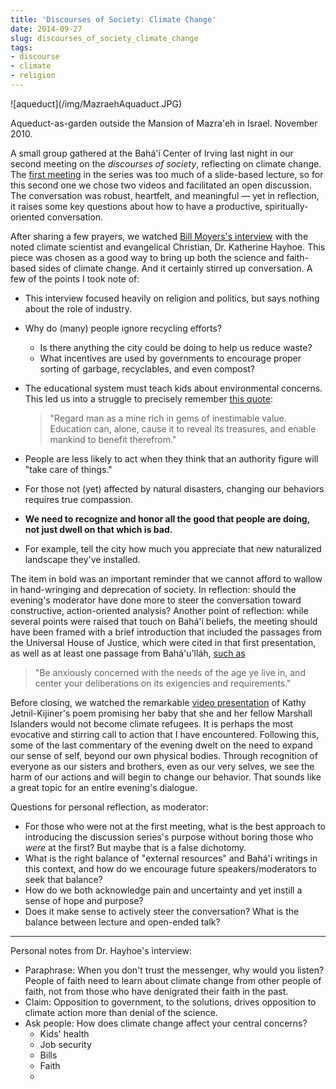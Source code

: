 ```yaml
---
title: 'Discourses of Society: Climate Change'
date: 2014-09-27
slug: discourses_of_society_climate_change
tags:
- discourse
- climate
- religion
---
```


<div class="image">
![aqueduct](/img/MazraehAquaduct.JPG)

Aqueduct-as-garden outside the Mansion of Mazra'eh in Israel. November 2010.
</div>

A small group gathered at the Bah&aacute;'&iacute;­ Center of Irving last night
in our second meeting on the _discourses of society_, reflecting on climate
change. The [first meeting](./08-31-contributing_to_the_discourses_of_society.md) in the series was too much of a slide-based lecture, so for this
second one we chose two videos and facilitated an open discussion. The
conversation was robust, heartfelt, and meaningful &mdash; yet in reflection, it
raises some key questions about how to have a productive, spiritually-oriented
conversation.

<!-- truncate -->

After sharing a few prayers, we watched [Bill
Moyers's interview](https://billmoyers.com/episode/full-show-climate-change-faith-and-fact) with the noted climate scientist and evangelical
Christian,  Dr. Katherine Hayhoe. This piece was chosen as a good way to bring
up both the science and faith-based sides of climate change. And it certainly
stirred up conversation. A few of the points I took note of:

* This interview focused heavily on religion and politics, but says nothing about the role of industry.
* Why do (many) people ignore recycling efforts?
  * Is there anything the city could be doing to help us reduce waste?
  * What incentives are used by governments to encourage proper sorting of garbage, recyclables, and even compost?
* The educational system must teach kids about environmental concerns. This led us into a struggle to precisely remember [this quote](https://reference.bahai.org/en/t/b/GWB/gwb-122.html):

  > "Regard man as a mine rich in gems of inestimable value. Education can, alone, cause it to reveal its treasures, and enable mankind to benefit therefrom."

* People are less likely to act when they think that an authority figure will "take care of things."
* For those not (yet) affected by natural disasters, changing our behaviors requires true compassion.
* **We need to recognize and honor all the good that people are doing, not just dwell on that which is bad.**
* For example, tell the city how much you appreciate that new naturalized landscape they've installed.

The item in bold was an important reminder that we cannot afford to wallow in
hand-wringing and deprecation of society. In reflection: should the evening's
moderator have done more to steer the conversation toward constructive,
action-oriented analysis? Another point of reflection: while several points were
raised that touch on Bah&aacute;'&iacute;­ beliefs, the meeting should have been
framed with a brief introduction that included the passages from the Universal
House of Justice, which were cited in that first presentation, as well as at
least one passage from Bah&aacute;'u'll&aacute;h, [such as](https://reference.bahai.org/en/t/b/GWB/gwb-106.html)

> "Be anxiously concerned with the needs of the age ye live in, and center your
> deliberations on its exigencies and requirements."

Before closing, we watched the remarkable [video presentation](https://youtu.be/DJuRjy9k7GA) of Kathy
Jetnil-Kijiner's poem promising her baby that she and her fellow Marshall
Islanders would not become climate refugees. It is perhaps the most evocative
and stirring call to action that I have encountered. Following this, some of the
last commentary of the evening dwelt on the need to expand our sense of self,
beyond our own physical bodies. Through recognition of everyone as our sisters
and brothers, even as our very selves, we see the harm of our actions and will
begin to change our behavior. That sounds like a great topic for an entire
evening's dialogue.

Questions for personal reflection, as moderator:

* For those who were not at the first meeting, what is the best approach to introducing the discussion series's purpose without boring those who _were_ at the first? But maybe that is a false dichotomy.
* What is the right balance of "external resources" and Bah&aacute;'&iacute;­ writings in this context, and how do we encourage future speakers/moderators to seek that balance?
* How do we both acknowledge pain and uncertainty and yet instill a sense of hope and purpose?
* Does it make sense to actively steer the conversation? What is the balance between lecture and open-ended talk?

---

Personal notes from Dr. Hayhoe's interview:

* Paraphrase: When you don't trust the messenger, why would you listen? People of faith need to learn about climate change from other people of faith, not from those who have denigrated their faith in the past.
* Claim: Opposition to government, to the solutions, drives opposition to climate action more than denial of the science.
* Ask people: How does climate change affect your central concerns?
  * Kids' health
  * Job security
  * Bills
  * Faith
  *
